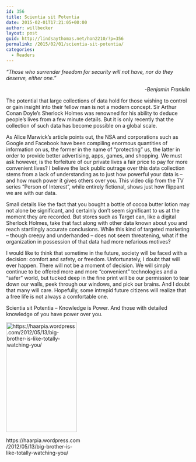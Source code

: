 ```yaml
---
id: 356
title: Scientia sit Potentia
date: 2015-02-01T17:21:05+00:00
author: willbecker
layout: post
guid: http://lindsaythomas.net/hon2210/?p=356
permalink: /2015/02/01/scientia-sit-potentia/
categories:
  - Readers
---
```

_“Those who surrender freedom for security will not have, nor do they deserve, either one.”_

<p style="text-align: right">
  <em>-Benjamin Franklin</em>
</p>

The potential that large collections of data hold for those wishing to control or gain insight into their fellow man is not a modern concept. Sir Arthur Conan Doyle’s Sherlock Holmes was renowned for his ability to deduce people’s lives from a few minute details. But it is only recently that the collection of such data has become possible on a global scale.

As Alice Marwick’s article points out, the NSA and corporations such as Google and Facebook have been compiling enormous quantities of information on us, the former in the name of “protecting” us, the latter in order to provide better advertising, apps, games, and shopping. We must ask however, is the forfeiture of our private lives a fair price to pay for more convenient lives? I believe the lack public outrage over this data collection stems from a lack of understanding as to just how powerful your data is – and how much power it gives others over you. This video clip from the TV series &#8220;Person of Interest&#8221;, while entirely fictional, shows just how flippant we are with our data.



Small details like the fact that you bought a bottle of cocoa butter lotion may not alone be significant, and certainly don&#8217;t seem significant to us at the moment they are recorded. But stores such as Target can, like a digital Sherlock Holmes, take that fact along with other data known about you and reach startlingly accurate conclusions. While this kind of targeted marketing – though creepy and underhanded – does not seem threatening, what if the organization in possession of that data had more nefarious motives?

I would like to think that sometime in the future, society will be faced with a decision: comfort and safety, or freedom. Unfortunately, I doubt that will ever happen. There will not be a moment of decision. We will simply continue to be offered more and more “convenient” technologies and a “safer” world, but tucked deep in the fine print will be our permission to tear down our walls, peek through our windows, and pick our brains. And I doubt that many will care. Hopefully, some intrepid future citizens will realize that a free life is not always a comfortable one.

Scientia sit Potentia – Knowledge is Power. And those with detailed knowledge of you have power over you.

<div id="attachment_357" style="width: 204px" class="wp-caption aligncenter">
  <a href="http://lindsaythomas.net/hon2210/wp-content/uploads/sites/7/2015/02/big_brother_is_watching_you_by_tea_bladez.jpg"><img class="size-medium wp-image-357" src="http://lindsaythomas.net/hon2210/wp-content/uploads/sites/7/2015/02/big_brother_is_watching_you_by_tea_bladez-194x300.jpg" alt="https://haarpia.wordpress.com/2012/05/13/big-brother-is-like-totally-watching-you/" width="194" height="300" srcset="http://lindsaythomas.net/hon2210/wp-content/uploads/sites/7/2015/02/big_brother_is_watching_you_by_tea_bladez-194x300.jpg 194w, http://lindsaythomas.net/hon2210/wp-content/uploads/sites/7/2015/02/big_brother_is_watching_you_by_tea_bladez-663x1024.jpg 663w, http://lindsaythomas.net/hon2210/wp-content/uploads/sites/7/2015/02/big_brother_is_watching_you_by_tea_bladez-100x155.jpg 100w, http://lindsaythomas.net/hon2210/wp-content/uploads/sites/7/2015/02/big_brother_is_watching_you_by_tea_bladez-150x232.jpg 150w, http://lindsaythomas.net/hon2210/wp-content/uploads/sites/7/2015/02/big_brother_is_watching_you_by_tea_bladez-200x309.jpg 200w, http://lindsaythomas.net/hon2210/wp-content/uploads/sites/7/2015/02/big_brother_is_watching_you_by_tea_bladez-300x464.jpg 300w, http://lindsaythomas.net/hon2210/wp-content/uploads/sites/7/2015/02/big_brother_is_watching_you_by_tea_bladez-450x695.jpg 450w, http://lindsaythomas.net/hon2210/wp-content/uploads/sites/7/2015/02/big_brother_is_watching_you_by_tea_bladez-600x927.jpg 600w, http://lindsaythomas.net/hon2210/wp-content/uploads/sites/7/2015/02/big_brother_is_watching_you_by_tea_bladez.jpg 792w" sizes="(max-width: 194px) 100vw, 194px" /></a>
  
  <p class="wp-caption-text">
    https://haarpia.wordpress.com/2012/05/13/big-brother-is-like-totally-watching-you/
  </p>
</div>